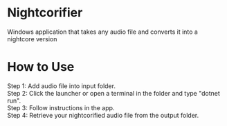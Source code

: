 # Nightcorifier
Windows application that takes any audio file and converts it into a nightcore version

# How to Use

Step 1: Add audio file into input folder.<br />
Step 2: Click the launcher or open a terminal in the folder and type "dotnet run".<br />
Step 3: Follow instructions in the app.<br />
Step 4: Retrieve your nightcorified audio file from the output folder.
